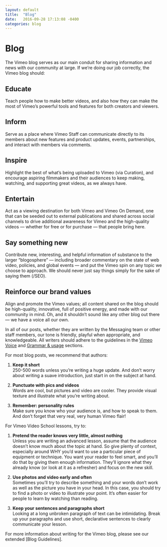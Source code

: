 ```yaml
---
layout: default
title:  "Blog"
date:   2016-09-28 17:13:08 -0400
categories: blog
---
```

# Blog

The Vimeo blog serves as our main conduit for sharing information and news with our community at large. If we’re doing our job correctly, the Vimeo blog should:

## Educate
Teach people how to make better videos, and also how they can make the most of Vimeo’s powerful tools and features for both creators and viewers.

## Inform
Serve as a place where Vimeo Staff can communicate directly to its members about new features and product updates, events, partnerships, and interact with members via comments.

## Inspire
Highlight the best of what’s being uploaded to Vimeo (via Curation), and encourage aspiring filmmakers and their audiences to keep making, watching, and supporting great videos, as we always have.

## Entertain
Act as a viewing destination for both Vimeo and Vimeo On Demand, one that can be seeded out to external publications and shared across social channels to drive additional awareness for Vimeo and the high-quality videos — whether for free or for purchase — that people bring here.

## Say something new
Contribute new, interesting, and helpful information of substance to the larger “blogosphere” — including broader commentary on the state of web video, policies, and global events — and put the Vimeo spin on any topic we choose to approach. We should never just say things simply for the sake of saying them (/SEO).

## Reinforce our brand values
Align and promote the Vimeo values; all content shared on the blog should be high-quality, innovative, full of positive energy, and made with our community in mind. Oh, and it shouldn’t sound like any other blog out there — we have a voice all our own.

In all of our posts, whether they are written by the Messaging team or other staff members, our tone is friendly, playful when appropriate, and knowledgeable. All writers should adhere to the guidelines in the [Vimeo Voice][vimeo-voice] and [Grammar & usage][grammar-usage] sections.

For most blog posts, we recommend that authors:  

1. **Keep it short**<br>
250-500 words unless you’re writing a huge update. And don’t worry about writing a suave introduction, just start in on the subject at hand.

2. **Punctuate with pics and videos**<br>
Words are cool, but pictures and video are cooler. They provide visual texture and illustrate what you’re writing about.

3. **Remember: personality rules**<br>
Make sure you know who your audience is, and how to speak to them. And don’t forget that very real, very human Vimeo flair!

For Vimeo Video School lessons, try to:

1. **Pretend the reader knows very little, almost nothing**<br>
Unless you are writing an advanced lesson, assume that the audience doesn’t know much about the topic at hand. So give plenty of context, especially around WHY you’d want to use a particular piece of equipment or technique. You want your reader to feel smart, and you’ll do that by giving them enough information. They’ll ignore what they already know (or look at it as a refresher) and focus on the new skill.

2. **Use photos and video early and often**<br>
Sometimes you’ll try to describe something and your words don’t work as well as the picture you have in your head. In this case, you should try to find a photo or video to illustrate your point. It’s often easier for people to learn by watching than reading.

3. **Keep your sentences and paragraphs short**<br>
Looking at a long unbroken paragraph of text can be intimidating. Break up your paragraphs and use short, declarative sentences to clearly communicate your lesson.

For more information about writing for the Vimeo blog, please see our extended [Blog Guidelines].


[vimeo-voice]: http://jekyllrb.com/docs/home
[grammar-usage]: http://jekyllrb.com/docs/home
[extended-blog-guidelines]: https://docs.google.com/a/vimeo.com/document/d/1jGNUR1w61XzAzXclAwGJ2nRT-kuYwumNrq93cT7LWQY/edit?usp=sharing
